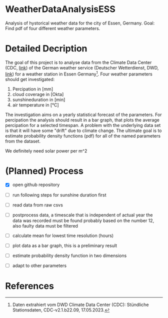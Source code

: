 # WeatherDataAnalysisESS
Analysis of hystorical weather data for the city of Essen, Germany. Goal: Find pdf of four different weather parameters.

# Detailed Decription
The goal of this project is to analyse data from the Climate Data Center (CDC, [link](cdc.dwd.de/portal))  of the German weather service (Deutscher Wetterdienst, DWD, [link](dwd.de)) for a weather station in Essen Germany[^WeatherDataSource]. Four weather parameters should get investigated:

1. Percipation in [mm]
2. cloud coverage in [Okta]
3. sunshineduration in [min]
4. air temperature in [°C]

The investigation aims on a yearly statistical forecast of the parameters. For percipation the analysis should result in a bar graph, that plots the average percipation for a selected timespan. A problem with the underlying data set is that it will have some "drift" due to climate change. The ultimate goal is to estimate probability density functions (pdf) for all of the named parameters from the dataset.

We definitely need solar power per m^2 

# (Planned) Process
- [x] open github repository
- [ ] run following steps for sunshine duration first
- [ ] read data from raw csvs
- [ ] postprocess data, a timescale that is independent of actual year the data was recorded must be found probably based on the number 12, also faulty data must be filtered
- [ ] calculate mean for lowest time resolution (hours)
- [ ] plot data as a bar graph, this is a preliminary result
- [ ] estimate probability density function in two dimensions
- [ ] adapt to other parameters


# References

[^WeatherDataSource]: Daten extrahiert vom DWD Climate Data Center (CDC): Stündliche Stationsdaten, CDC-v2.1.b22.09, 17.05.2023.
